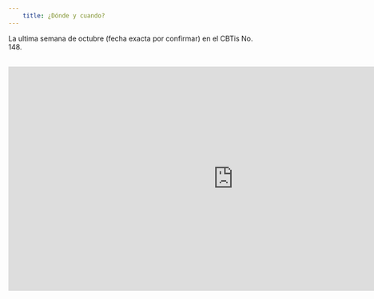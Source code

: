 ```yaml
---
    title: ¿Dónde y cuando?
---
```


La ultima semana de octubre (fecha exacta por confirmar) en el CBTis No. 148.

<br>
<iframe src="https://www.google.com/maps/embed?pb=!1m18!1m12!1m3!1d3712.4055699364117!2d-101.23162018462733!3d21.49182847718316!2m3!1f0!2f0!3f0!3m2!1i1024!2i768!4f13.1!3m3!1m2!1s0x842afd932bea504d%3A0xd71c0558fe4334f4!2sCBTis+148!5e0!3m2!1ses!2smx!4v1537931522244" width="900" height="450" frameborder="0" style="border:0" allowfullscreen></iframe>
